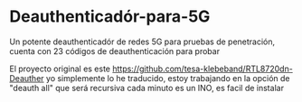 # Deauthenticadór-para-5G
Un potente deauthenticadór de redes 5G para pruebas de penetración, cuenta con 23 códigos de deauthenticación para probar

El proyecto original es este https://github.com/tesa-klebeband/RTL8720dn-Deauther yo simplemente lo he traducido, estoy trabajando en la opción de "deauth all" que será recursiva cada minuto
es un INO, es facil de instalar
